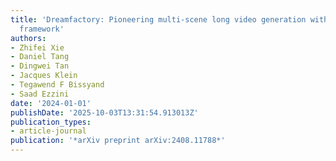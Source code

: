 ```yaml
---
title: 'Dreamfactory: Pioneering multi-scene long video generation with a multi-agent
  framework'
authors:
- Zhifei Xie
- Daniel Tang
- Dingwei Tan
- Jacques Klein
- Tegawend F Bissyand
- Saad Ezzini
date: '2024-01-01'
publishDate: '2025-10-03T13:31:54.913013Z'
publication_types:
- article-journal
publication: '*arXiv preprint arXiv:2408.11788*'
---
```


